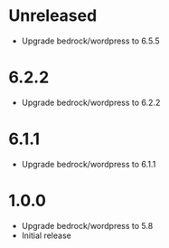 # Unreleased

* Upgrade bedrock/wordpress to 6.5.5

# 6.2.2

* Upgrade bedrock/wordpress to 6.2.2

# 6.1.1

* Upgrade bedrock/wordpress to 6.1.1

# 1.0.0

* Upgrade bedrock/wordpress to 5.8
* Initial release
